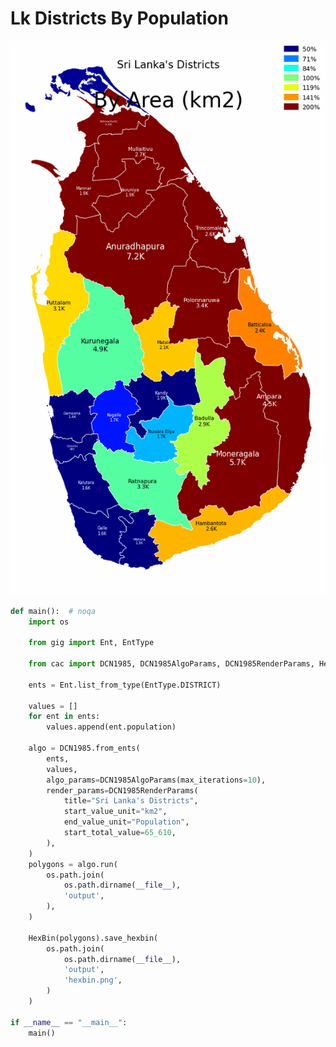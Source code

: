 # Lk Districts By Population

<p  align="center">
    <img src="https://raw.githubusercontent.com/nuuuwan/continuous_area_cartograms/main/examples/lk_districts_by_population/output/animated.gif" alt="alt" />
</p>

```python
def main():  # noqa
    import os

    from gig import Ent, EntType

    from cac import DCN1985, DCN1985AlgoParams, DCN1985RenderParams, HexBin

    ents = Ent.list_from_type(EntType.DISTRICT)

    values = []
    for ent in ents:
        values.append(ent.population)

    algo = DCN1985.from_ents(
        ents,
        values,
        algo_params=DCN1985AlgoParams(max_iterations=10),
        render_params=DCN1985RenderParams(
            title="Sri Lanka's Districts",
            start_value_unit="km2",
            end_value_unit="Population",
            start_total_value=65_610,
        ),
    )
    polygons = algo.run(
        os.path.join(
            os.path.dirname(__file__),
            'output',
        ),
    )

    HexBin(polygons).save_hexbin(
        os.path.join(
            os.path.dirname(__file__),
            'output',
            'hexbin.png',
        )
    )

if __name__ == "__main__":
    main()

```
